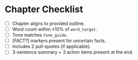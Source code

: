 # Chapter Checklist

- [ ] Chapter aligns to provided outline.
- [ ] Word count within ±10% of `word_target`.
- [ ] Tone matches `tone_guide`.
- [ ] [FACT?] markers present for uncertain facts.
- [ ] Includes 2 pull-quotes (if applicable).
- [ ] 3-sentence summary + 3 action items present at the end.
